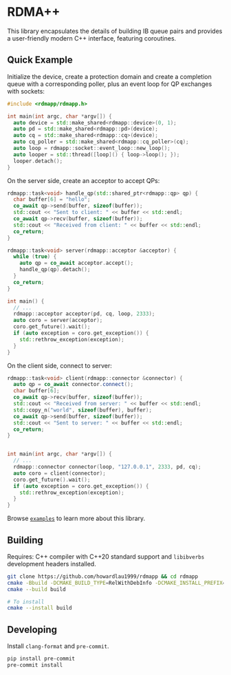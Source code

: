 # RDMA++

This library encapsulates the details of building IB queue pairs and provides a user-friendly modern C++ interface, featuring coroutines.

## Quick Example

Initialize the device, create a protection domain and create a completion queue with a corresponding poller, plus an event loop for QP exchanges with sockets:

```cpp
#include <rdmapp/rdmapp.h>

int main(int argc, char *argv[]) {
  auto device = std::make_shared<rdmapp::device>(0, 1);
  auto pd = std::make_shared<rdmapp::pd>(device);
  auto cq = std::make_shared<rdmapp::cq>(device);
  auto cq_poller = std::make_shared<rdmapp::cq_poller>(cq);
  auto loop = rdmapp::socket::event_loop::new_loop();
  auto looper = std::thread([loop]() { loop->loop(); });
  looper.detach();
}
```

On the server side, create an acceptor to accept QPs:

```cpp
rdmapp::task<void> handle_qp(std::shared_ptr<rdmapp::qp> qp) {
  char buffer[6] = "hello";
  co_await qp->send(buffer, sizeof(buffer));
  std::cout << "Sent to client: " << buffer << std::endl;
  co_await qp->recv(buffer, sizeof(buffer));
  std::cout << "Received from client: " << buffer << std::endl;
  co_return;
}

rdmapp::task<void> server(rdmapp::acceptor &acceptor) {
  while (true) {
    auto qp = co_await acceptor.accept();
    handle_qp(qp).detach();
  }
  co_return;
}

int main() {
  // ...
  rdmapp::acceptor acceptor(pd, cq, loop, 2333);
  auto coro = server(acceptor);
  coro.get_future().wait();
  if (auto exception = coro.get_exception()) {
    std::rethrow_exception(exception);
  }
}
```

On the client side, connect to server:

```cpp
rdmapp::task<void> client(rdmapp::connector &connector) {
  auto qp = co_await connector.connect();
  char buffer[6];
  co_await qp->recv(buffer, sizeof(buffer));
  std::cout << "Received from server: " << buffer << std::endl;
  std::copy_n("world", sizeof(buffer), buffer);
  co_await qp->send(buffer, sizeof(buffer));
  std::cout << "Sent to server: " << buffer << std::endl;
  co_return;
}


int main(int argc, char *argv[]) {
  // ...
  rdmapp::connector connector(loop, "127.0.0.1", 2333, pd, cq);
  auto coro = client(connector);
  coro.get_future().wait();
  if (auto exception = coro.get_exception()) {
    std::rethrow_exception(exception);
  }
}
```

Browse [`examples`](/examples) to learn more about this library.

## Building

Requires: C++ compiler with C++20 standard support and `libibverbs` development headers installed.

```bash
git clone https://github.com/howardlau1999/rdmapp && cd rdmapp
cmake -Bbuild -DCMAKE_BUILD_TYPE=RelWithDebInfo -DCMAKE_INSTALL_PREFIX=$INSTALL_DIR .
cmake --build build

# To install
cmake --install build
```

## Developing

Install `clang-format` and `pre-commit`. 

```bash
pip install pre-commit
pre-commit install
```